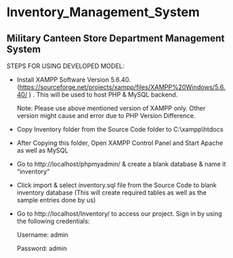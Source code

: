 # Inventory_Management_System
## Military Canteen Store Department Management System


STEPS FOR USING DEVELOPED MODEL:

* Install XAMPP Software Version 5.6.40. (https://sourceforge.net/projects/xampp/files/XAMPP%20Windows/5.6.40/ ) .
	This will be used to host PHP & MySQL backend.

	Note: Please use above mentioned version of XAMPP only. Other version might cause and error due to PHP Version Difference.

* Copy Inventory folder from the Source Code folder to C:\xampp\htdocs
* After Copying this folder, Open XAMPP Control Panel and Start Apache as well as MySQL
* Go to http://localhost/phpmyadmin/ & create a blank database & name it “inventory”
* Click import & select inventory.sql file from the Source Code to blank inventory database (This will create required tables as well as the sample entries done by us)
* Go to http://localhost/Inventory/ to access our project. Sign in by using the following credentials:

	Username: admin

	Password: admin
